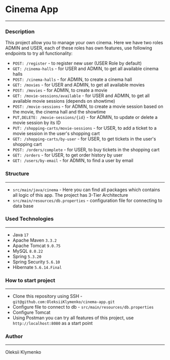 ﻿# Cinema App
______________________
### Description
This project allow you to manage your own cinema. Here we have two 
roles ADMIN and USER, each of these roles has own features, use following 
endpoints to try all functionality:
- `POST: /register` - to register new user (USER Role by default)
- `GET: /cinema-halls`  - for USER and ADMIN, to get all available cinema halls
- `POST: /cinema-halls` - for ADMIN, to create a cinema hall
- `GET: /movies` - for USER and ADMIN, to get all available movies
- `POST: /movies` - for ADMIN, to create a movie
- `GET: /movie-sessions/available` - for USER and ADMIN, to get all available movie sessions (depends on showtime)
- `POST: /movie-sessions` - for ADMIN, to create a movie session based on the movie, the cinema hall and the showtime
- `PUT,DELETE: /movie-sessions/{id}` - for ADMIN, to update or delete a movie session by its ID
- `PUT: /shopping-carts/movie-sessions` - for USER, to add a ticket to a movie session in the user's shopping cart
- `GET: /shopping-carts/by-user` - for USER, to get tickets in the user's shopping cart
- `POST: /orders/complete` - for USER, to buy tickets in the shopping cart
- `GET: /orders` - for USER, to get order history by user
- `GET: /users/by-email` - for ADMIN, to find a user by email

### Structure
___

- `src/main/java/cinema` - Here you can find all packages which contains all logic of this app. The project has 3-Tier Architecture
- `src/main/resources/db.properties` - configuration file for connecting to data base


### Used Technologies
___

- Java `17`
- Apache Maven `3.3.2`
- Apache Tomcat `9.0.75`
- MySQL `8.0.22`
- Spring `5.3.20`
- Spring Security `5.6.10`
- Hibernate `5.6.14.Final`

### How to start project
___

- Clone this repository using SSH - `git@github.com:OleksiiKlymenko/cinema-app.git`
- Configure file to connect to db - `src/main/resources/db.properties`
- Configure Tomcat
- Using Postman you can try all features of this project, use `http://localhost:8080` as a start point

### Author
____
Oleksii Klymenko
